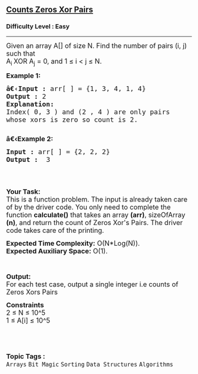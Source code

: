 <h2><a href="https://www.geeksforgeeks.org/problems/counts-zeros-xor-pairs0349/1">Counts Zeros Xor Pairs</a></h2><h3>Difficulty Level : Easy</h3><hr><div class="problems_problem_content__Xm_eO"><p><span style="font-size:18px">Given an array A[] of size N. Find the number of pairs (i, j) such that<br>
A<sub>i&nbsp;</sub>XOR A<sub>j</sub>&nbsp;= 0, and 1 ≤ i &lt; j ≤ N.</span></p>

<p><span style="font-size:18px"><strong>Example 1:</strong></span></p>

<pre><span style="font-size:18px"><strong>â€‹Input :</strong> arr[ ] = {1, 3, 4, 1, 4}
<strong>Output :</strong> 2
<strong>Explanation:</strong>
Index( 0, 3 ) and (2 ,&nbsp;4 ) are&nbsp;only&nbsp;pairs 
whose xors is zero so&nbsp;count&nbsp;is 2.
</span></pre>

<p><br>
<span style="font-size:18px"><strong>â€‹Example 2:</strong></span></p>

<pre><span style="font-size:18px"><strong>Input :</strong> arr[ ] = {2, 2, 2} <strong>
Output :</strong>  3

</span></pre>

<p>&nbsp;</p>

<p><span style="font-size:18px"><strong>Your Task:</strong><br>
This is a function problem. The input is already taken care of by the driver code. You only need to complete the function <strong>calculate()</strong> that takes an array <strong>(arr)</strong>, sizeOfArray <strong>(n)</strong>, and return the count&nbsp;of Zeros Xor's Pairs. The driver code takes care of the printing.</span></p>

<p><span style="font-size:18px"><strong>Expected Time Complexity:</strong>&nbsp;O(N*Log(N)).<br>
<strong>Expected Auxiliary Space:</strong>&nbsp;O(1).</span></p>

<p><br>
<br>
<span style="font-size:18px"><strong>Output:</strong><br>
For each test case, output a single integer i.e counts of Zeros Xors Pairs</span></p>

<p><span style="font-size:18px"><strong>Constraints</strong><br>
2 ≤ N ≤ 10^5<br>
1 ≤ A[i] ≤ 10^5</span></p>

<p>&nbsp;</p>
</div><br><p><span style=font-size:18px><strong>Topic Tags : </strong><br><code>Arrays</code>&nbsp;<code>Bit Magic</code>&nbsp;<code>Sorting</code>&nbsp;<code>Data Structures</code>&nbsp;<code>Algorithms</code>&nbsp;